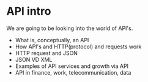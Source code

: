 # API intro 

We are going to be looking into the world of API's.

- What is, conceptually, an API
- How API's and HTTP(protocol) and requests work
- HTTP request and JSON
- JSON VD XML 
- Examples of API services and growth via API
- API in finance, work, telecommunication, data 